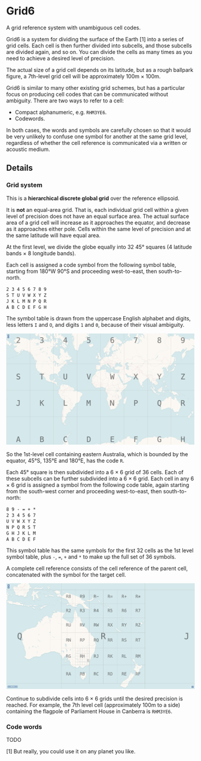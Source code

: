 # Grid6

A grid reference system with unambiguous cell codes.

Grid6 is a system for dividing the surface of the Earth [1] into a series of grid
cells.  Each cell is then further divided into subcells, and those subcells are
divided again, and so on.  You can divide the cells as many times as you need
to achieve a desired level of precision.

The actual size of a grid cell depends on its latitude, but as a rough ballpark
figure, a 7th-level grid cell will be approximately 100m × 100m.

Grid6 is similar to many other existing grid schemes, but has a particular
focus on producing cell codes that can be communicated without ambiguity.
There are two ways to refer to a cell:

- Compact alphanumeric, e.g. `RHM3YE6`.
- Codewords.

In both cases, the words and symbols are carefully chosen so that it would be
very unlikely to confuse one symbol for another at the same grid level,
regardless of whether the cell reference is communicated via a written or
acoustic medium.

## Details

### Grid system

This is a **hierarchical discrete global grid** over the reference ellipsoid.

It is **not** an equal-area grid.  That is, each individual grid cell within a
given level of precision does not have an equal surface area.  The actual
surface area of a grid cell will increase as it approaches the equator, and
decrease as it approaches either pole.  Cells within the same level of
precision and at the same latitude will have equal area.

At the first level, we divide the globe equally into 32 45° squares (4 latitude
bands × 8 longitude bands).

Each cell is assigned a code symbol from the following symbol table, starting
from 180°W 90°S and proceeding west-to-east, then south-to-north.

```
2 3 4 5 6 7 8 9
S T U V W X Y Z
J K L M N P Q R
A B C D E F G H
```

The symbol table is drawn from the uppercase English alphabet and digits,
less letters `I` and `O`, and digits `1` and `0`, because of their visual
ambiguity.

![1st level grid](/doc/demo-g.png)

So the 1st-level cell containing eastern Australia, which is bounded by the
equator, 45°S, 135°E and 180°E, has the code `R`.

Each 45° square is then subdivided into a 6 × 6 grid of 36 cells.  Each of
these subcells can be further subdivided into a 6 × 6 grid.  Each cell in any 6
× 6 grid is assigned a symbol from the following code table, again starting
from the south-west corner and proceeding west-to-east, then south-to-north:

```
8 9 - = + *
2 3 4 5 6 7
U V W X Y Z
N P Q R S T
G H J K L M
A B C D E F
```

This symbol table has the same symbols for the first 32 cells as the 1st level
symbol table, plus `-`, `=`, `+` and `*` to make up the full set of 36 symbols.

A complete cell reference consists of the cell reference of the parent cell,
concatenated with the symbol for the target cell.

![2nd level grid](/doc/demo-R.png)

Continue to subdivide cells into 6 × 6 grids until the desired precision is
reached.  For example, the 7th level cell (approximately 100m to a side)
containing the flagpole of Parliament House in Canberra is `RHM3YE6`.

### Code words

TODO

[1] But really, you could use it on any planet you like.
